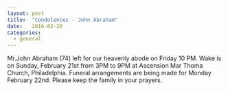 ```yaml
---
layout: post
title:  "Condolences - John Abraham"
date:   2016-02-20
categories: 
  - general
---
```


Mr.John Abraham (74) left for our heavenly abode on Friday 10 PM.  Wake is on Sunday, February 21st from 3PM to 9PM at Ascension Mar Thoma Church, Philadelphia.  Funeral arrangements are being made for Monday February 22nd.  Please keep the family in your prayers.
